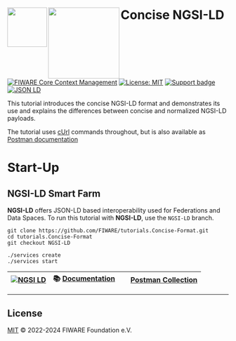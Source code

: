 # Concise NGSI-LD[<img src="https://img.shields.io/badge/NGSI-LD-d6604d.svg" width="90"  align="left" />](https://www.etsi.org/deliver/etsi_gs/CIM/001_099/009/01.04.01_60/gs_cim009v010401p.pdf)[<img src="https://fiware.github.io/tutorials.Concise-Format/img/fiware.png" align="left" width="162">](https://www.fiware.org/)<br/>

[![FIWARE Core Context Management](https://nexus.lab.fiware.org/repository/raw/public/badges/chapters/core.svg)](https://github.com/FIWARE/catalogue/blob/master/core/README.md)
[![License: MIT](https://img.shields.io/github/license/fiware/tutorials.Concise-Format.svg)](https://opensource.org/licenses/MIT)
[![Support badge](https://img.shields.io/badge/tag-fiware-orange.svg?logo=stackoverflow)](https://stackoverflow.com/questions/tagged/fiware)
[![JSON LD](https://img.shields.io/badge/JSON--LD-1.1-f06f38.svg)](https://w3c.github.io/json-ld-syntax/)

This tutorial introduces the concise NGSI-LD format and demonstrates its use and explains the differences between
concise and normalized NGSI-LD payloads.

The tutorial uses [cUrl](https://ec.haxx.se/) commands throughout, but is also available as
[Postman documentation](https://www.postman.com/downloads/)

# Start-Up

## NGSI-LD Smart Farm

**NGSI-LD** offers JSON-LD based interoperability used for Federations and Data Spaces. To run this tutorial with **NGSI-LD**, use the `NGSI-LD` branch.

```console
git clone https://github.com/FIWARE/tutorials.Concise-Format.git
cd tutorials.Concise-Format
git checkout NGSI-LD

./services create
./services start
```

| [![NGSI LD](https://img.shields.io/badge/NGSI-LD-d6604d.svg)](https://www.etsi.org/deliver/etsi_gs/CIM/001_099/009/01.08.01_60/gs_cim009v010801p.pdf) | :books: [Documentation](https://github.com/FIWARE/tutorials.Concise-Format/tree/NGSI-LD) | <img  src="https://cdn.jsdelivr.net/npm/simple-icons@v3/icons/postman.svg" height="15" width="15"> [Postman Collection](https://fiware.github.io/tutorials.Concise-Format/ngsi-ld.html) |
| --- | --- | --- |


---

## License

[MIT](LICENSE) © 2022-2024 FIWARE Foundation e.V.
